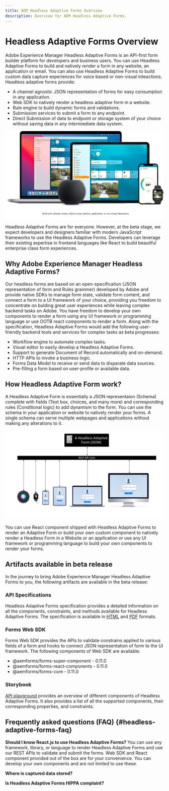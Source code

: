 ```yaml
---
title: AEM Headless Adaptive Forms Overview
description: Overview for AEM Headless Adaptive Forms.
---
```


# Headless Adaptive Forms Overview

Adobe Experience Manager Headless Adaptive Forms is an API-first form builder platform for developers and business users. You can use Headless Adaptive Forms to build and natively render a form in any website, an application or email. You can also use Headless Adaptive Forms to build custom data capture experiences for voice based or non-visual inteactions. Headless adaptive forms provide:

* A channel agnostic JSON representation of forms for easy consumption in any application.
* Web SDK to natively render a headless adaptive form in a website.
* Rule engine to build dynamic forms and validations.
* Submission services to submit a form to any endpoint.
* Direct Submission of data to endpoint or storage system of your choice without saving data in any intermiediate data system. 

![Build and natively render a form in any website, an application, or non-visual inteactions](/help/assets/headless-forms-for-any-device.jpg)



Headless Adaptive Forms are for everyone. However, at the beta stage, we expect developers and designers familiar with modern JavaScript frameworks to use the Headless Adaptive Forms. Developers can leverage their existing expertise in frontend languages like React to build beautiful enterprise class form experiences.

## Why Adobe Experience Manager Headless Adaptive Forms?

Our headless forms are based on an open-specification (JSON representation of form and Rules grammer) developed by Adobe and provide native SDKs to manage form state, validate form content, and connect a form to a UI framework of your choice, providing you freedom to concentrate on bulding great user experiences while leaving complex backend tasks on Adobe. You have freedom to develop your own components to render a form using any UI framework or programming language or use OOTB react components to render a form. Along with the specification, Headless Adaptive Forms would add the following user-friendly backend tools and services for complex tasks as beta progresses:

* Workflow engine to automate complex tasks.
* Visual editor to easily develop a Headless Adaptive Forms.
* Support to generate Document of Record automatically and on-demand.
* HTTP APIs to invoke a business logic.
* Forms Data Model to receive or send data to disparate data sources.
* Pre-filling a form based on user-profile or available data.

## How Headless Adaptive Form work?

A Headless Adaptive Form is essentially a JSON representaion (Schema) complete with fields (Text box, choices, and many more) and corresponding rules (Conditional logic) to add dynamism to the form. You can use the schema in your application or website to natively render your forms. A single schema can serve multiple webpages and applications without making any alterations to it.    

![How Headless Adaptive Form works](/help/assets/how-headless-adaprive-forms-work.png)

You can use React component shipped with Headless Adaptive Forms to render an Adaptive Form or build your own custom component to natively render a Headless Form in a Website or an application or use any UI framework or programming language to build your own components to render your forms.

## Artifacts available in beta release

In the journey to bring Adobe Experience Manager Headless Adaptive Forms to you, the following artifacts are available in the beta release:

### API Specifications

Headless Adaptive Forms specification provides a detailed information on all the components, constraints, and methods available for Headless Adaptive Forms. The specification is available in [HTML](https://git.corp.adobe.com/pages/livecycle/af2-docs/spec/0.10.0/index.html) and [PDF](https://git.corp.adobe.com/pages/livecycle/af2-docs/spec/0.10.0/index.pdf) formats.

### Forms Web SDK

Forms Web SDK provides the APIs to validate constrains applied to various fields of a form and hooks to connect JSON representation of form to the UI framework. The following components of Web SDK are available:

* @aemforms/forms-super-component - 0.11.0
* @aemforms/forms-react-components - 0.11.0
* @aemforms/forms-core - 0.11.0

### Storybook

[API playground](https://git.corp.adobe.com/pages/livecycle/af2-web-runtime/story/?path=/story/adaptive-form-introduction--page) provides an overview of different components of Headless Adaptive Forms. It also provides a list of all the supported components, their corresponding properties, and constraints.

<!-- ## Architecture

A typical headless adaptive form architetcure constitutes JSON representation, Web SDK, and UI Layer.

![Architecture](/help/assets/architecture.png)

**JSON representation**: A headless adaptive form is represented as a .json file. JSON representation defines components, constraints, and structure of a form.

**Forms Web SDK**: Forms Web SDK is a client-side JavaScript library. It allows you apply server-side validations on form fields, maintain state of the form, and provides hooks to connect form with UI layer or adaptive forms super component. Forms Web SDK is a client-side JavaScript library that allows customers to validate constrains applied to various fields of a form and hooks to connect JSON representation of form to the UI framework.  The Forms Web SDK has the following components:
• **Business rule processor**: The business rule processor accepts the forms JSON representation as input, manages the state of the form fields, executes rules, and event handlers present in the JSON.
• **React binder**: Provides hooks over controller to add state to Form Components. It is also helpful in pre-filling a form.
• **Components library**: It provides react Spectrum Components and uses hooks in React Binder module to add state to those components.

**View Library (UI Layer)**: A custom form application built in a front-end language. You can use react, Angular, Flutter, NPM, Vue.js, Ionic, BootStrap, or any other language to built front end. You can also use the Headless Adaptive Forms Super Component, provided out-of-the-box, inside a react application to render a headless adaptive form. Headless adaptive forms super component makes use of OOTB react spectrum -based form components to render the Headless adaptive form.

**Adaptive forms renderer**: It enables use to redner an Adaptive Form using JSON representation. It uses rule grammar to help create dynamic field interactions. The rule grammar is based on [JSON formula](http://github.com/adobe/json-formula/).  

**JSON Formula**: It is an implementation of form expression grammar. The grammar is a mashup of spreadsheet-like functions and operators and [JMESPath](https://jmespath.org/) a JSON query language.  It helps you query JSON representation and create rules for headless adaptive forms.  You can also use the [playground](https://opensource.adobe.com/json-formula/dist/index.html) to explore JSON formula syntax and capabilities.  -->


## Frequently asked questions (FAQ) {#headless-adaptive-forms-faq}

**Should I know React.js to use Headless Adaptive Forms?**
You can use any framework, library, or language to render Headless Adaptive Forms and use our REST APIs to validate and submit the forms. Web SDK and React component provided out of the box are for your convenience. You can develop your own components and are not limited to use these.

**Where is captured data stored?**

**Is Headless Adaptive Forms HIPPA complaint?**





